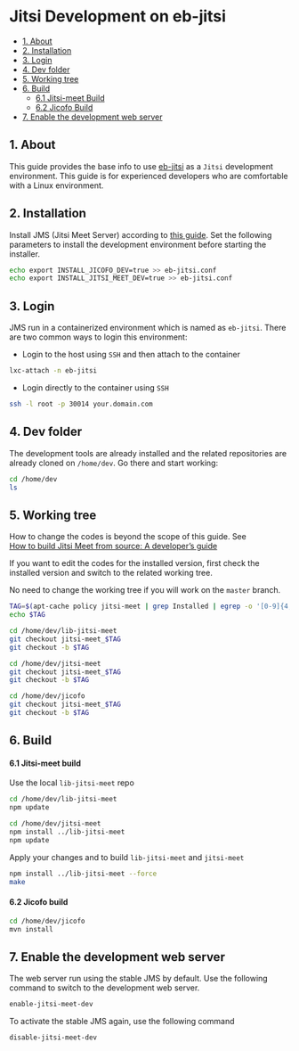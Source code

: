 Jitsi Development on eb-jitsi
=============================

- [1. About](#1-about)
- [2. Installation](#2-installation)
- [3. Login](#3-login)
- [4. Dev folder](#4-dev-folder)
- [5. Working tree](#5-working-tree)
- [6. Build](#6-build)
  - [6.1 Jitsi-meet Build](#61-jitsi-meet-build)
  - [6.2 Jicofo Build](#62-jicofo-build)
- [7. Enable the development web server](#7-enable-the-development-web-server)

## 1. About
This guide provides the base info to use [eb-jitsi](jitsi_cluster.md) as a
`Jitsi` development environment. This guide is for experienced developers who
are comfortable with a Linux environment.

## 2. Installation
Install JMS (Jitsi Meet Server) according to [this guide](jitsi_cluster.md).
Set the following parameters to install the development environment before
starting the installer.

```bash
echo export INSTALL_JICOFO_DEV=true >> eb-jitsi.conf
echo export INSTALL_JITSI_MEET_DEV=true >> eb-jitsi.conf
```

## 3. Login
JMS run in a containerized environment which is named as `eb-jitsi`. There are
two common ways to login this environment:

* Login to the host using `SSH` and then attach to the container

```bash
lxc-attach -n eb-jitsi
```

* Login directly to the container using `SSH`

```bash
ssh -l root -p 30014 your.domain.com
```

## 4. Dev folder
The development tools are already installed and the related repositories are
already cloned on `/home/dev`. Go there and start working:

```bash
cd /home/dev
ls
```

## 5. Working tree
How to change the codes is beyond the scope of this guide. See   
[How to build Jitsi Meet from source: A developer’s guide](https://community.jitsi.org/t/how-to-how-to-build-jitsi-meet-from-source-a-developers-guide/75422)

If you want to edit the codes for the installed version, first check the
installed version and switch to the related working tree.

No need to change the working tree if you will work on the `master` branch.

```bash
TAG=$(apt-cache policy jitsi-meet | grep Installed | egrep -o '[0-9]{4,}')
echo $TAG

cd /home/dev/lib-jitsi-meet
git checkout jitsi-meet_$TAG
git checkout -b $TAG

cd /home/dev/jitsi-meet
git checkout jitsi-meet_$TAG
git checkout -b $TAG

cd /home/dev/jicofo
git checkout jitsi-meet_$TAG
git checkout -b $TAG
```

## 6. Build
#### 6.1 Jitsi-meet build
Use the local `lib-jitsi-meet` repo

```bash
cd /home/dev/lib-jitsi-meet
npm update

cd /home/dev/jitsi-meet
npm install ../lib-jitsi-meet
npm update
```

Apply your changes and to build `lib-jitsi-meet` and `jitsi-meet`

```bash
npm install ../lib-jitsi-meet --force
make
```

#### 6.2 Jicofo build
```bash
cd /home/dev/jicofo
mvn install
```

## 7. Enable the development web server
The web server run using the stable JMS by default. Use the following command
to switch to the development web server.

```bash
enable-jitsi-meet-dev
```

To activate the stable JMS again, use the following command

```bash
disable-jitsi-meet-dev
```
